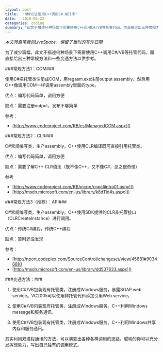```yaml
---
layout: post
title:  "N种方法使用C++调用C#.NET库"
date:   2010-05-22
categories: coding
summary: "此文不描述何种场景下需要使用C++调用C#/VB等托管代码，而直接给出三种常规方法和一些变通方法以供参考"
---
```


*本文转自笔者的LiveSpace，保留了当时的写作日期*

为了减少篇幅，此文不描述何种场景下需要使用C++调用C#/VB等托管代码，而直接给出三种常规方法和一些变通方法以供参考。

###常规方法1：COM###

使用C#把托管类注册成COM，用regasm.exe注册output assembly，然后用C++像调用COM一样调用assembly里面的type。

优点：编写代码简单，调用方便

缺点：需要注册output，发布不够简单

参考：

* [http://www.codeproject.com/KB/cs/ManagedCOM.aspx]()

###常规方法2：CLR###

C#常规编写类，生产assembly，C++使用CLR编译既可直接引用托管类。

优点：编写代码简单，调用方便

缺点：需要了解C++ CLR语法（既不像C++，又不像C#，总之很奇怪）

参考

* [http://www.codeproject.com/KB/mcpp/cppcliintro01.aspx]()
* [http://msdn.microsoft.com/en-us/library/k8d11d4s.aspx]()

###常规方法3（推荐）：API###

C#常规编写类，生产assembly，C++使用SDK提供的CLR非托管接口（CLRCreateInstance）进行调用。

优点：传统C#编程，传统C++编程

缺点：暂时还没发现

参考：

* [http://nport.codeplex.com/SourceControl/changeset/view/45681#903468]()
* [http://msdn.microsoft.com/en-us/library/dd537633.aspx]()

###变通方法：###

  1. 使用C#/VB包装现有托管类，注册成Windows服务，暴露SOAP web service。VC2005可以使用非托管代码添加引用Web service。

  2. 使用C#/VB包装现有托管类，注册成Windows服务。C++利用Windows message和服务通讯。

  3. 使用C#/VB包装现有托管类，注册成Windows服务。C++利用Windows共享内存和服务通讯。

其实利用双进程通讯的方法，可以演变出各种各样调用的思路。聪明的你可以充分发挥想象力，写出自己独有的调用模式。